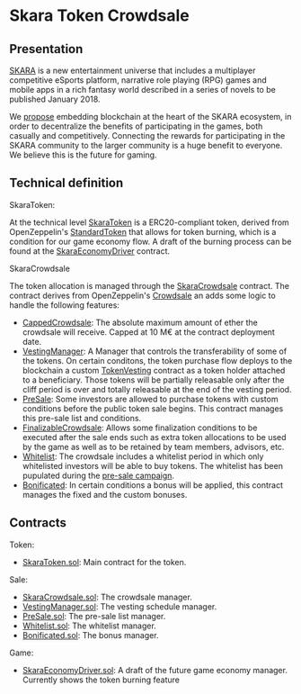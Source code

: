 # Skara Token Crowdsale

## Presentation

[SKARA](https://playskara.com/) is a new entertainment universe that includes a multiplayer competitive eSports platform, narrative role playing (RPG) games and mobile apps in a rich fantasy world described in a series of novels to be published January 2018.

We [propose](https://www.skaratoken.com/) embedding blockchain at the heart of the SKARA ecosystem, in order to decentralize the benefits of participating in the games, both casually and competitively. Connecting the rewards for participating in the SKARA community to the larger community is a huge benefit to everyone. We believe this is the future for gaming. 

## Technical definition

SkaraToken:

At the technical level [SkaraToken](contracts/SkaraToken.sol) is a ERC20-compliant token, derived from OpenZeppelin's [StandardToken](https://github.com/OpenZeppelin/zeppelin-solidity/blob/master/contracts/token/StandardToken.sol) that allows for token burning, which is a condition for our game economy flow. A draft of the burning process can be found at the [SkaraEconomyDriver](contracts/SkaraEconomyDriver.sol) contract.

SkaraCrowdsale

The token allocation is managed through the [SkaraCrowdsale](contracts/SkaraCrowdsale.sol) contract. The contract derives from OpenZeppelin's [Crowdsale](https://github.com/OpenZeppelin/zeppelin-solidity/blob/master/contracts/crowdsale/Crowdsale.sol) an adds some logic to handle the following features:

- [CappedCrowdsale](https://github.com/OpenZeppelin/zeppelin-solidity/blob/master/contracts/crowdsale/CappedCrowdsale.sol): The absolute maximum amount of ether the crowdsale will receive. Capped at 10 M€ at the contract deployment date.
- [VestingManager](contracts/VestingManager.sol): A Manager that controls the transferability of some of the tokens. On certain conditons, the token purchase flow deploys to the blockchain a custom [TokenVesting](https://github.com/OpenZeppelin/zeppelin-solidity/blob/master/contracts/token/TokenVesting.sol) contract as a token holder attached to a beneficiary. Those tokens will be partially releasable only after the cliff period is over and totally releasable at the end of the vesting period.
- [PreSale](contracts/PreSale.sol): Some investors are allowed to purchase tokens with custom conditions before the public token sale begins. This contract manages this pre-sale list and conditions.
- [FinalizableCrowdsale](https://github.com/OpenZeppelin/zeppelin-solidity/blob/master/contracts/crowdsale/FinalizableCrowdsale.sol): Allows some finalization conditions to be executed after the sale ends such as extra token allocations to be used by the game as well as to be retained by team members, advisors, etc.
- [Whitelist](contracts/Whitelist.sol): The crowdsale includes a whitelist period in which only whitelisted investors will be able to buy tokens. The whitelist has been pupulated during the [pre-sale campaign](https://www.skaratoken.com/).
- [Bonificated](contracts/Bonificated.sol): In certain conditions a bonus will be applied, this contract manages the fixed and the custom bonuses.



## Contracts

Token:

- [SkaraToken.sol](/contracts/SkaraToken.sol): Main contract for the token. 


Sale:

- [SkaraCrowdsale.sol](contracts/SkaraCrowdsale.sol): The crowdsale manager.
- [VestingManager.sol](contracts/VestingManager.sol): The vesting schedule manager.
- [PreSale.sol](contracts/Presale.sol): The pre-sale list manager.
- [Whitelist.sol](contracts/Whitelist.sol): The whitelist manager.
- [Bonificated.sol](contracts/Bonificated.sol): The bonus manager.

Game:
- [SkaraEconomyDriver.sol](contracts/SkaraEconomyDriver.sol): A draft of the future game economy manager. Currently shows the token burning feature
